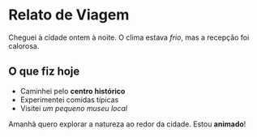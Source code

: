 # Relato de Viagem

Cheguei à cidade ontem à noite. O clima estava _frio_, mas a recepção foi calorosa.  

## O que fiz hoje
- Caminhei pelo **centro histórico**
- Experimentei comidas típicas
- Visitei _um pequeno museu local_

Amanhã quero explorar a natureza ao redor da cidade. Estou **animado**!
